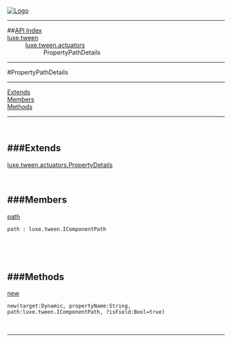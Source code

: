 
[![Logo](../../../../images/logo.png)](../../../../index.html)

---


##[API Index](../../../../api/index.html#luxe.tween)   
[luxe.tween](../)     
&emsp;&emsp;&emsp;[luxe.tween.actuators](./)   
&emsp;&emsp;&emsp;&emsp;&emsp;&emsp;PropertyPathDetails

---

#PropertyPathDetails


---


[Extends](#Extends)   
[Members](#Members)   
[Methods](#Methods)   


---

&nbsp;   

<a class="lift" name="Extends" ></a>
###Extends   
---
<a class="lift" name="luxe.tween.actuators.PropertyDetails" href="{{{rel_path}}}api/luxe/tween/actuators/PropertyDetails.html">luxe.tween.actuators.PropertyDetails</a>

&nbsp;   

<a class="lift" name="Members" ></a>
###Members   
---
<a class="lift" name="path" href="#path">path</a>



`path : luxe.tween.IComponentPath`

<span class="small_desc_flat">  </span>   

&nbsp;   

&nbsp;   

<a class="lift" name="Methods" ></a>
###Methods   
---
<a class="lift" name="new" href="#new">new</a>



`new(target:Dynamic, propertyName:String, path:luxe.tween.IComponentPath, ?isField:Bool=true) `

<span class="small_desc_flat">  </span>   



&nbsp;
&nbsp;
&nbsp;

---  


&nbsp;   
&nbsp;   